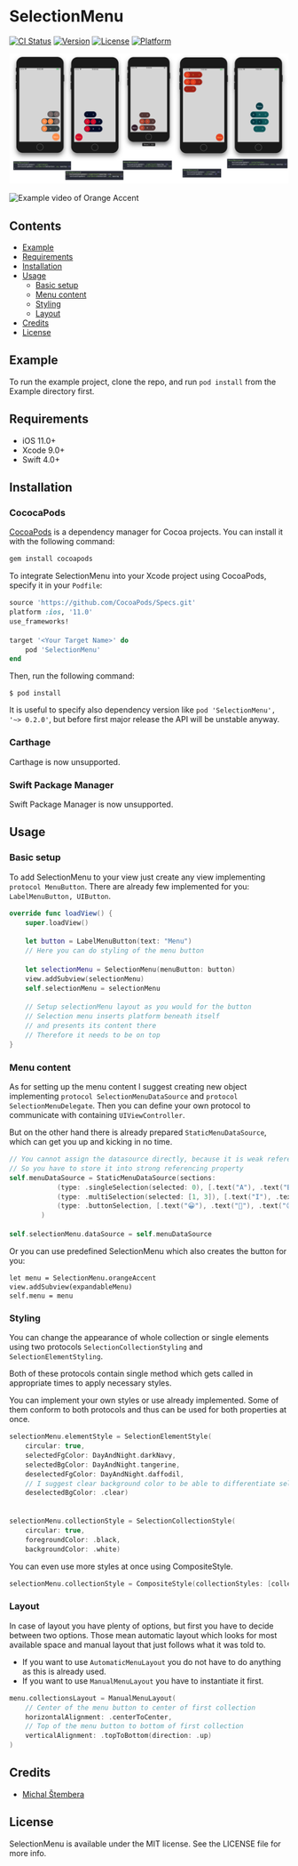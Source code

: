 # SelectionMenu

[![CI Status](https://img.shields.io/travis/stemberamichal/SelectionMenu.svg?style=flat)](https://travis-ci.org/stemberamichal/SelectionMenu)
[![Version](https://img.shields.io/cocoapods/v/SelectionMenu.svg?style=flat)](https://cocoapods.org/pods/SelectionMenu)
[![License](https://img.shields.io/cocoapods/l/SelectionMenu.svg?style=flat)](https://cocoapods.org/pods/SelectionMenu)
[![Platform](https://img.shields.io/cocoapods/p/SelectionMenu.svg?style=flat)](https://cocoapods.org/pods/SelectionMenu)

![Layout and color examples](https://raw.githubusercontent.com/ntvr/SelectionMenu/master/Screenshots/styles_layouts_overview.png)

![Example video of Orange Accent](https://raw.githubusercontent.com/ntvr/SelectionMenu/master/Screenshots/Screenshots/orangAccent_rightToRight_topToBottom_up.gif)

## Contents
- [Example](#example)
- [Requirements](#requirements)
- [Installation](#installation)
- [Usage](#usage)
	- [Basic setup](#basic-setup)
	- [Menu content](#menu-content)
	- [Styling](#styling)
	- [Layout](#layout)
- [Credits](#credits)
- [License](#license)

## Example

To run the example project, clone the repo, and run `pod install` from the Example directory first.

## Requirements
- iOS 11.0+
- Xcode 9.0+
- Swift 4.0+

## Installation

### CococaPods
[CocoaPods](http://cocoapods.org/) is a dependency manager for Cocoa projects. You can install it with the following command:

```bash
gem install cocoapods
```
To integrate SelectionMenu into your Xcode project using CocoaPods, specify it in your `Podfile`:

```ruby
source 'https://github.com/CocoaPods/Specs.git'
platform :ios, '11.0'
use_frameworks!

target '<Your Target Name>' do
    pod 'SelectionMenu'
end
```

Then, run the following command:

```shell
$ pod install
```

It is useful to specify also dependency version like `pod 'SelectionMenu', '~> 0.2.0'`, but before first major release the API will be unstable anyway.

### Carthage
Carthage is now unsupported.

### Swift Package Manager
Swift Package Manager is now unsupported.

## Usage

### Basic setup
To add SelectionMenu to your view just create any view implementing `protocol MenuButton`. There are already few implemented for you: `LabelMenuButton, UIButton`.

```swift
override func loadView() {
	super.loadView()
	
	let button = LabelMenuButton(text: "Menu")
	// Here you can do styling of the menu button
	
	let selectionMenu = SelectionMenu(menuButton: button)
	view.addSubview(selectionMenu)
	self.selectionMenu = selectionMenu
	
	// Setup selectionMenu layout as you would for the button
	// Selection menu inserts platform beneath itself 
	// and presents its content there
	// Therefore it needs to be on top
}
```

### Menu content
As for setting up the menu content I suggest creating new object implementing `protocol SelectionMenuDataSource` and `protocol SelectionMenuDelegate`. Then you can define your own protocol to communicate with containing `UIViewController`.

But on the other hand there is already prepared `StaticMenuDataSource`, which can get you up and kicking in no time. 

```swift
// You cannot assign the datasource directly, because it is weak reference and data source would get released immidietaly
// So you have to store it into strong referencing property
self.menuDataSource = StaticMenuDataSource(sections:
            (type: .singleSelection(selected: 0), [.text("A"), .text("B"), .text("C"), .text("D")]),
            (type: .multiSelection(selected: [1, 3]), [.text("I"), .text("II"), .text("III")]),
            (type: .buttonSelection, [.text("😀"), .text("🙂"), .text("😐"), .text("🙁"), .text("😞")])
        )

self.selectionMenu.dataSource = self.menuDataSource

```

Or you can use predefined SelectionMenu which also creates the button for you:
```
let menu = SelectionMenu.orangeAccent
view.addSubview(expandableMenu)
self.menu = menu
```

### Styling
You can change the appearance of whole collection or single elements using two protocols `SelectionCollectionStyling` and `SelectionElementStyling`.

Both of these protocols contain single method which gets called in appropriate times to apply necessary styles.

You can implement your own styles or use already implemented. Some of them conform to both protocols and thus can be used for both properties at once.

```swift
selectionMenu.elementStyle = SelectionElementStyle(
	circular: true,
	selectedFgColor: DayAndNight.darkNavy,
	selectedBgColor: DayAndNight.tangerine,
	deselectedFgColor: DayAndNight.daffodil,
	// I suggest clear background color to be able to differentiate selected elements easier
	deselectedBgColor: .clear)


selectionMenu.collectionStyle = SelectionCollectionStyle(
	circular: true,
	foregroundColor: .black,
	backgroundColor: .white)
```

You can even use more styles at once using CompositeStyle.

```swift
selectionMenu.collectionStyle = CompositeStyle(collectionStyles: [collectionStyle, ShadowStyle.dark])
```

### Layout
In case of layout you have plenty of options, but first you have to decide between two options. Those mean automatic layout which looks for most available space and manual layout that just follows what it was told to.

- If you want to use `AutomaticMenuLayout` you do not have to do anything as this is already used.
- If you want to use `ManualMenuLayout` you have to instantiate it first.

```swift
menu.collectionsLayout = ManualMenuLayout(
	// Center of the menu button to center of first collection
	horizontalAlignment: .centerToCenter,
	// Top of the menu button to bottom of first collection
	verticalAlignment: .topToBottom(direction: .up)
)
```

## Credits

- [Michal Štembera](https://github.com/stemberamichal)

## License

SelectionMenu is available under the MIT license. See the LICENSE file for more info.
